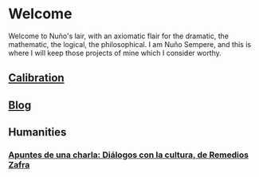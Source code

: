 # Welcome

Welcome to Nuño's lair, with an axiomatic flair for the dramatic, the mathematic, the logical, the philosophical.
I am Nuño Sempere, and this is where I will keep those projects of mine which I consider worthy.

## [Calibration](https://nunosempere.github.io/calibration/) 

## [Blog](https://nunosempere.github.io/blog/) 

## Humanities
### [Apuntes de una charla: Diálogos con la cultura, de Remedios Zafra]()
